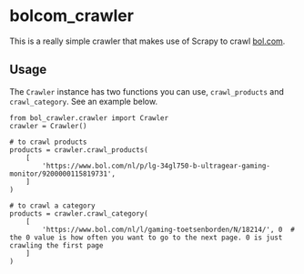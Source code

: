 # bolcom_crawler
This is a really simple crawler that makes use of Scrapy to crawl [bol.com](https://bol.com). 

## Usage
The `Crawler` instance has two functions you can use, `crawl_products` and `crawl_category`. See an example below.
````
from bol_crawler.crawler import Crawler
crawler = Crawler()

# to crawl products
products = crawler.crawl_products(
    [
        'https://www.bol.com/nl/p/lg-34gl750-b-ultragear-gaming-monitor/9200000115819731',
    ]
)

# to crawl a category
products = crawler.crawl_category(
    [
        'https://www.bol.com/nl/l/gaming-toetsenborden/N/18214/', 0  # the 0 value is how often you want to go to the next page. 0 is just crawling the first page
    ]
)
````
